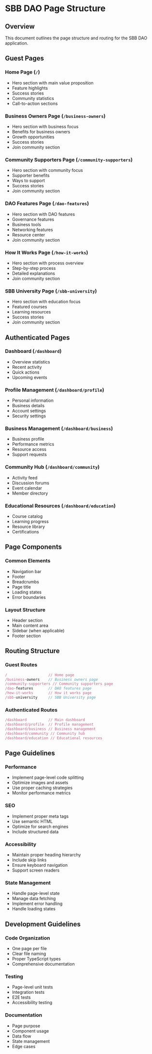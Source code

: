 # SBB DAO Page Structure

## Overview
This document outlines the page structure and routing for the SBB DAO application.

## Guest Pages

### Home Page (`/`)
- Hero section with main value proposition
- Feature highlights
- Success stories
- Community statistics
- Call-to-action sections

### Business Owners Page (`/business-owners`)
- Hero section with business focus
- Benefits for business owners
- Growth opportunities
- Success stories
- Join community section

### Community Supporters Page (`/community-supporters`)
- Hero section with community focus
- Supporter benefits
- Ways to support
- Success stories
- Join community section

### DAO Features Page (`/dao-features`)
- Hero section with DAO features
- Governance features
- Business tools
- Networking features
- Resource center
- Join community section

### How It Works Page (`/how-it-works`)
- Hero section with process overview
- Step-by-step process
- Detailed explanations
- Join community section

### SBB University Page (`/sbb-university`)
- Hero section with education focus
- Featured courses
- Learning resources
- Success stories
- Join community section

## Authenticated Pages

### Dashboard (`/dashboard`)
- Overview statistics
- Recent activity
- Quick actions
- Upcoming events

### Profile Management (`/dashboard/profile`)
- Personal information
- Business details
- Account settings
- Security settings

### Business Management (`/dashboard/business`)
- Business profile
- Performance metrics
- Resource access
- Support requests

### Community Hub (`/dashboard/community`)
- Activity feed
- Discussion forums
- Event calendar
- Member directory

### Educational Resources (`/dashboard/education`)
- Course catalog
- Learning progress
- Resource library
- Certifications

## Page Components

### Common Elements
- Navigation bar
- Footer
- Breadcrumbs
- Page title
- Loading states
- Error boundaries

### Layout Structure
- Header section
- Main content area
- Sidebar (when applicable)
- Footer section

## Routing Structure

### Guest Routes
```typescript
/                   // Home page
/business-owners    // Business owners page
/community-supporters // Community supporters page
/dao-features       // DAO features page
/how-it-works       // How it works page
/sbb-university     // SBB University page
```

### Authenticated Routes
```typescript
/dashboard          // Main dashboard
/dashboard/profile  // Profile management
/dashboard/business // Business management
/dashboard/community // Community hub
/dashboard/education // Educational resources
```

## Page Guidelines

### Performance
- Implement page-level code splitting
- Optimize images and assets
- Use proper caching strategies
- Monitor performance metrics

### SEO
- Implement proper meta tags
- Use semantic HTML
- Optimize for search engines
- Include structured data

### Accessibility
- Maintain proper heading hierarchy
- Include skip links
- Ensure keyboard navigation
- Support screen readers

### State Management
- Handle page-level state
- Manage data fetching
- Implement error handling
- Handle loading states

## Development Guidelines

### Code Organization
- One page per file
- Clear file naming
- Proper TypeScript types
- Comprehensive documentation

### Testing
- Page-level unit tests
- Integration tests
- E2E tests
- Accessibility testing

### Documentation
- Page purpose
- Component usage
- Data flow
- State management
- Edge cases 